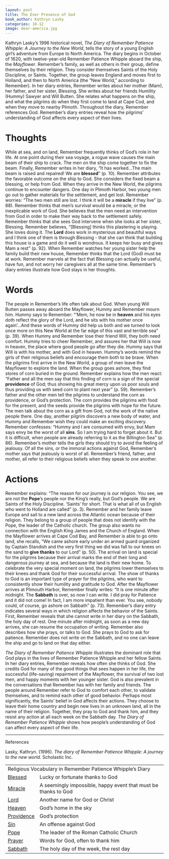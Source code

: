 ```yaml
---
layout: post
title: The Ever Presence of God
book_author: Kathryn Lasky
categories: 10-12
image: dear-america.jpg
---
```


Kathryn Lasky’s 1996 historical novel, _The Diary of Remember Patience Whipple:
A Journey to the New World_, tells the story of a young English girl’s adventure
from Europe to North America. The diary begins in October of 1620, with
twelve-year-old Remember Patience Whipple aboard the ship, the _Mayflower_.
Remember’s family, as well as others in their group, define themselves by their
religion. They consider themselves Saints of the Holy Discipline, or Saints.
Together, the group leaves England and moves first to Holland, and then to North
America  (the “New World,” according to Remember). In her diary entries,
Remember writes about her mother (Mam), her father, and her sister, Blessing.
She writes about her friends Humility (Hummy) Sawyer and Will Butten. She
relates what happens on the ship, and what the pilgrims do when they first come
to land at Cape Cod, and when they move to nearby Plimoth. Throughout the diary,
Remember references God. Remember’s diary entries reveal how the pilgrims’
understanding of God affects every aspect of their lives.

# Thoughts

While at sea, and on land, Remember frequently thinks of God’s role in her life.
At one point during their sea voyage, a rogue wave causes the main beam of their
ship to crack. The men on the ship come together to fix the beam. Finally,
Remember writes in her diary, “It has worked…The main beam is raised and
repaired! We are **blessed**” (p. 10). Remember attributes the favorable outcome
on the ship to God. She considers the fixed beam a blessing, or help from God.
When they arrive in the New World, the pilgrims continue to encounter dangers.
One day in Plimoth Harbor, two young men go out to gather materials for the
settlement, and get lost. Remember worries: “The two men still are lost. I think
it will be a **miracle** if they live” (p. 88). Remember thinks that men’s
survival would be a miracle, or the inexplicable work of God. She believes that
the men need an intervention from God in order to make their way back to the
settlement safely. Remember thinks that she sees God intervene when she looks at
her sister, Blessing. Remember believes, “[Blessing] thinks this plastering is
playing. She loves doing it. The **Lord** does work in mysterious and beautiful
ways and I think one of them is through Blessing - that she can think that
building this house is a game and do it well is wondrous. It keeps her busy and
gives Mam a rest” (p. 92). When Remember watches her young sister help the
family build their new house, Remember thinks that the Lord (God) must be at
work. Remember marvels at the fact that Blessing can actually be useful, have
fun, and not worry her caregivers all at the same time. Remember’s diary entries
illustrate how God stays in her thoughts.

# Words

The people in Remember’s life often talk about God. When young Will Butten
passes away aboard the Mayflower, Hummy and Remember mourn him. Hummy says to
Remember: “‘Mem, he now be in **heaven** and his eyes doth reflect the glory of
the Lord, and he sits with his mother once again’...And these words of Hummy did
help us both and we turned to look once more on this New World at the far edge
of this vast and terrible sea” (p. 39). When Hummy and Remember lose their
friend Will, they both need comfort. Hummy tries to cheer Remember, and assures
her that Will is now in heaven, the place where good people go after they die.
Hummy says that Will is with his mother, and with God in heaven. Hummy’s words
remind the girls of their religious beliefs and encourage them both to be brave.
When the pilgrims first arrive in the New World, a group of men leave the
Mayflower to explore the land. When the group goes ashore, they find stores of
corn buried in the ground. Remember explains how the men react: “Father and all
the men say that this finding of corn is a sign of the special **providence** of
God; thus showing his great mercy upon us poor souls and thus providing us with
seed corn to plant next year” (p. 59). Remember’s father and the other men tell
the pilgrims to understand the corn as providence, or God’s protection. The corn
provides the pilgrims with food for the present, and the seeds provide the
pilgrims with hope for the future. The men talk about the corn as a gift from
God, not the work of the native people there. One day, another pilgrim discovers
a new body of water, and Hummy and Remember wish they could make an exciting
discovery. Remember confesses: “Hummy and I are consumed with envy, but Mam says
envy be the worst of all **sins**. So I am trying hard to forget about it. But
it is difficult, when people are already referring to it as the Billington Sea”
(p. 86). Remember’s mother tells the girls they should try to avoid the feeling
of jealousy. Of all the sins, or the immoral actions against God, Remember’s
mother says that jealously is worst of all. Remember’s friend, father, and
mother, all refer to their religious beliefs when they speak to one another.

# Actions

Remember explains: “The reason for our journey is our religion. You see, we are
not the **Pope**’s people nor the King’s really, but God’s people. We are Saints
of the Holy Discipline. ‘Saints’ for short. That is what all of us English who
went to Holland are called” (p. 3). Remember and her family leave Europe and
sail to a new land across the Atlantic ocean because of their religion. They
belong to a group of people that does not identify with the Pope, the leader of
the Catholic church. The group also wants no connection with the English King
James and the Church of England. When the Mayflower arrives at Cape Cod Bay, and
Remember is able to go onto land, she recalls, “We came ashore early under an
armed guard organized by Captain Standish and the very first thing we did was
fall to our knees on the sand to **give thanks** to our Lord” (p. 50). The
arrival on land is special for the pilgrims because their arrival marks the end
of their long and dangerous journey at sea, and because the land is their new
home. To celebrate the very special moment on land, the pilgrims lower
themselves to their knees and thank God for their successful arrival. The show
of thanks to God is an important type of prayer for the pilgrims, who want to
consistently show their humility and gratitude to God. After the Mayflower
arrives at Plimouth Harbor, Remember finally writes: “It is one minute after
midnight. The **Sabbath** is over, so now I can write. I did pray for Patience
and it did not come! In fact, I am more impatient than ever. You see, nobody
could, of course, go ashore on Sabbath” (p. 73). Remember’s diary entry
indicates several ways in which religion affects the behavior of the Saints.
First, Remember reveals that she cannot write in her diary on the Sabbath, the
holy day of rest. One minute after midnight, as soon as a new day arrives, she
can resume the occupation of writing. Remember also describes how she prays, or
talks to God. She prays to God to ask for patience. Remember does not write on
the Sabbath, and no one can leave the ship and go to land on that day either.

_The Diary of Remember Patience Whipple_ illustrates the dominant role that God
plays in the lives of Remember Patience Whipple and her fellow Saints. In her
diary entries, Remember reveals how often she thinks of God. She credits God for
many of the good things that sees happen in her life, the successful
(life-saving) repairment of the Mayflower, the survival of two lost men, and
happy moments with her younger sister. God is also prevalent in the
conversations that Remember has with her family and friends. The people around
Remember refer to God to comfort each other, to validate themselves, and to
remind each other of good behavior. Perhaps most significantly, the Saints’
belief in God affects their actions. They choose to leave their home country and
begin new lives in an unknown land, all in the name of their religion. Together,
they pray to God and thank him, and they resist any action at all each week on
the Sabbath day. _The Diary of Remember Patience Whipple_ shows how people’s
understanding of God can affect every aspect of their life.

---
References

Lasky, Kathryn. (1996). _The diary of Remember Patience Whipple: A journey to the
new world_.
Scholastic Inc.

<table>
  <tr>
   <td colspan="2" >Religious Vocabulary in Remember Patience Whipple’s Diary
   </td>
  </tr>
  <tr>
   <td><a href="https://www.oxfordlearnersdictionaries.com/definition/english/blessed?q=blessed">Blessed</a>
   </td>
   <td>Lucky or fortunate thanks to God
   </td>
  </tr>
  <tr>
   <td><a href="https://www.oxfordlearnersdictionaries.com/definition/english/miracle?q=miracle">Miracle</a>
   </td>
   <td>A seemingly impossible, happy event that must be thanks to God
   </td>
  </tr>
  <tr>
   <td><a href="https://www.oxfordlearnersdictionaries.com/definition/english/lord_1?q=the+Lord">Lord</a>
   </td>
   <td>Another name for God or Christ
   </td>
  </tr>
  <tr>
   <td><a href="https://www.oxfordlearnersdictionaries.com/definition/english/heaven?q=heaven">Heaven</a>
   </td>
   <td>God’s home in the sky
   </td>
  </tr>
  <tr>
   <td><a href="https://www.oxfordlearnersdictionaries.com/definition/english/providence_1?q=Providence">Providence</a>
   </td>
   <td>God’s protection
   </td>
  </tr>
  <tr>
   <td><a href="https://www.oxfordlearnersdictionaries.com/definition/english/sin_1?q=sin">Sin</a>
   </td>
   <td>An offense against God
   </td>
  </tr>
  <tr>
   <td><a href="https://www.oxfordlearnersdictionaries.com/definition/english/pope?q=Pope">Pope</a>
   </td>
   <td>The leader of the Roman Catholic Church
   </td>
  </tr>
  <tr>
   <td><a href="https://www.oxfordlearnersdictionaries.com/definition/english/prayer?q=prayer">Prayer</a>
   </td>
   <td>Words for God, often to thank him
   </td>
  </tr>
  <tr>
   <td><a href="https://www.oxfordlearnersdictionaries.com/definition/english/sabbath?q=Sabbath">Sabbath</a>
   </td>
   <td>The holy day of the week, the rest day
   </td>
  </tr>
</table>
